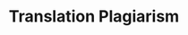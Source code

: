 ---
word: "true"

types: "word"

title: "Translation Plagiarism"

categories: ['']

tags: ['Translation', 'Plagiarism']

arabic: 'الاحتيال عن طريق الترجمة'

arexps: []

enwords: ['Translation Plagiarism']

enexps: []

arlexicons: 'ح'

enlexicons: 'T'

authors: ['Ruqayya Roshdy']

translators: ['X']

citations: 'تطبيقات أساسية في المعالجة الآلية للغة العربية'

sources: 'مركز الملك عبدالله بن عبدالعزيز الدولي لخدمة اللغة العربية'

slug: ""
---